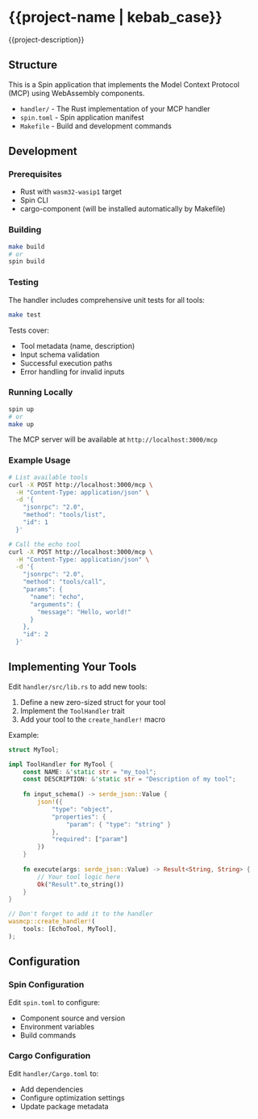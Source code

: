 # {{project-name | kebab_case}}

{{project-description}}

## Structure

This is a Spin application that implements the Model Context Protocol (MCP) using WebAssembly components.

- `handler/` - The Rust implementation of your MCP handler
- `spin.toml` - Spin application manifest
- `Makefile` - Build and development commands

## Development

### Prerequisites

- Rust with `wasm32-wasip1` target
- Spin CLI
- cargo-component (will be installed automatically by Makefile)

### Building

```bash
make build
# or
spin build
```

### Testing

The handler includes comprehensive unit tests for all tools:

```bash
make test
```

Tests cover:
- Tool metadata (name, description)
- Input schema validation
- Successful execution paths
- Error handling for invalid inputs

### Running Locally

```bash
spin up
# or
make up
```

The MCP server will be available at `http://localhost:3000/mcp`

### Example Usage

```bash
# List available tools
curl -X POST http://localhost:3000/mcp \
  -H "Content-Type: application/json" \
  -d '{
    "jsonrpc": "2.0",
    "method": "tools/list",
    "id": 1
  }'

# Call the echo tool
curl -X POST http://localhost:3000/mcp \
  -H "Content-Type: application/json" \
  -d '{
    "jsonrpc": "2.0",
    "method": "tools/call",
    "params": {
      "name": "echo",
      "arguments": {
        "message": "Hello, world!"
      }
    },
    "id": 2
  }'
```

## Implementing Your Tools

Edit `handler/src/lib.rs` to add new tools:

1. Define a new zero-sized struct for your tool
2. Implement the `ToolHandler` trait
3. Add your tool to the `create_handler!` macro

Example:
```rust
struct MyTool;

impl ToolHandler for MyTool {
    const NAME: &'static str = "my_tool";
    const DESCRIPTION: &'static str = "Description of my tool";
    
    fn input_schema() -> serde_json::Value {
        json!({
            "type": "object",
            "properties": {
                "param": { "type": "string" }
            },
            "required": ["param"]
        })
    }
    
    fn execute(args: serde_json::Value) -> Result<String, String> {
        // Your tool logic here
        Ok("Result".to_string())
    }
}

// Don't forget to add it to the handler
wasmcp::create_handler!(
    tools: [EchoTool, MyTool],
);
```

## Configuration

### Spin Configuration

Edit `spin.toml` to configure:
- Component source and version
- Environment variables
- Build commands

### Cargo Configuration

Edit `handler/Cargo.toml` to:
- Add dependencies
- Configure optimization settings
- Update package metadata